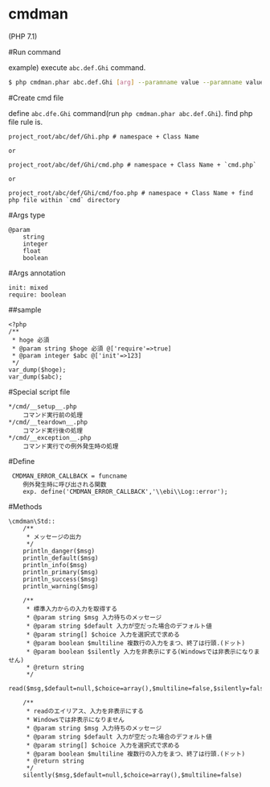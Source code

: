 # cmdman
(PHP 7.1)

#Run command

example) execute `abc.def.Ghi` command.

```sh
$ php cmdman.phar abc.def.Ghi [arg] --paramname value --paramname value 
```

#Create cmd file

define `abc.dfe.Ghi` command(run `php cmdman.phar abc.def.Ghi`). find php file rule is.

```
project_root/abc/def/Ghi.php # namespace + Class Name

or

project_root/abc/def/Ghi/cmd.php # namespace + Class Name + `cmd.php`

or

project_root/abc/def/Ghi/cmd/foo.php # namespace + Class Name + find php file within `cmd` directory
```

#Args type

	@param
		string
		integer
		float
		boolean

#Args annotation

	init: mixed
	require: boolean

##sample

	<?php
	/**
	 * hoge 必須
	 * @param string $hoge 必須 @['require'=>true]
	 * @param integer $abc @['init'=>123]
	 */
	var_dump($hoge);
	var_dump($abc);
	


#Special script file

	*/cmd/__setup__.php
		コマンド実行前の処理
	*/cmd/__teardown__.php
		コマンド実行後の処理
	*/cmd/__exception__.php
		コマンド実行での例外発生時の処理

#Define

	 CMDMAN_ERROR_CALLBACK = funcname
		例外発生時に呼び出される関数
		exp. define('CMDMAN_ERROR_CALLBACK','\\ebi\\Log::error');

#Methods

	\cmdman\Std::
		/**
		 * メッセージの出力
		 */
		println_danger($msg)
		println_default($msg)
		println_info($msg)
		println_primary($msg)
		println_success($msg)
		println_warning($msg)
		
		/**
		 * 標準入力からの入力を取得する
		 * @param string $msg 入力待ちのメッセージ
		 * @param string $default 入力が空だった場合のデフォルト値
		 * @param string[] $choice 入力を選択式で求める
		 * @param boolean $multiline 複数行の入力をまつ、終了は行頭.(ドット)
		 * @param boolean $silently 入力を非表示にする(Windowsでは非表示になりません)
		 * @return string
		 */
		read($msg,$default=null,$choice=array(),$multiline=false,$silently=false)
		
		/**
		 * readのエイリアス、入力を非表示にする
		 * Windowsでは非表示になりません
		 * @param string $msg 入力待ちのメッセージ
		 * @param string $default 入力が空だった場合のデフォルト値
		 * @param string[] $choice 入力を選択式で求める
		 * @param boolean $multiline 複数行の入力をまつ、終了は行頭.(ドット)
		 * @return string
		 */
		silently($msg,$default=null,$choice=array(),$multiline=false)


	
